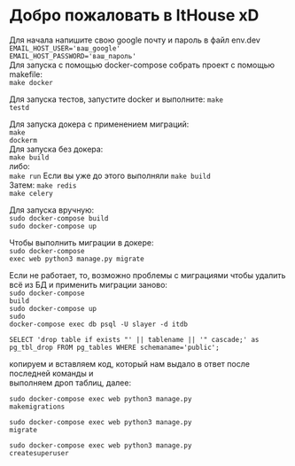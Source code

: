 <h1>Добро пожаловать в ItHouse xD</h1>
Для начала напишите свою google почту и пароль в файл env.dev <br>
<code>EMAIL_HOST_USER='ваш_google'</code> <br>
<code>EMAIL_HOST_PASSWORD='ваш_пароль'</code> <br>
Для запуска с помощью docker-compose собрать проект с помощью makefile: <br>
<code>make docker</code> <br>

Для запуска тестов, запустите docker и выполните:
<code>make testd</code> <br>

Для запуска докера с применением миграций: <br>
<code>make dockerm</code> <br>
Для запуска без докера: <br>
<code>make build</code> <br>
либо: <br>
<code>make run</code> Если вы уже до этого выполняли <code>make build</code> <br>
Затем:
<code>make redis</code> <br>
<code>make celery</code> <br>

Для запуска вручную: <br>
<code>sudo docker-compose build </code> <br>
<code>sudo docker-compose up</code> <br>

Чтобы выполнить миграции в докере: <br>
<code>sudo docker-compose exec web python3 manage.py migrate</code> <br>

Если не работает, то, возможно проблемы с миграциями
чтобы удалить всё из БД и применить миграции заново: <br>
<code>sudo docker-compose build</code><br>
<code>sudo docker-compose up</code><br>
<code>sudo docker-compose exec db psql -U slayer -d itdb</code><br>

<code>SELECT 'drop table if exists "' || tablename || '" cascade;' as pg_tbl_drop
FROM pg_tables
WHERE schemaname='public';</code> <br>

копируем и вставляем код, который нам выдало в ответ после последней команды и <br>
выполняем дроп таблиц, далее:

<code>sudo docker-compose exec web python3 manage.py makemigrations</code><br>

<code>sudo docker-compose exec web python3 manage.py migrate</code><br>

<code>sudo docker-compose exec web python3 manage.py createsuperuser</code><br>
